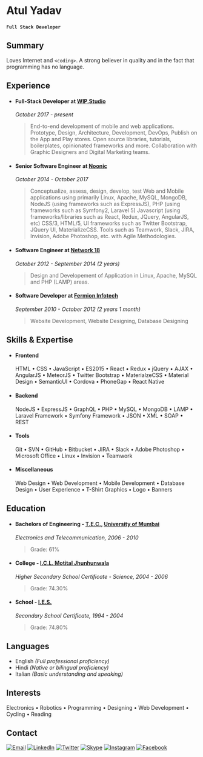 # Atul Yadav 

#### `Full Stack Developer`

## Summary
Loves Internet and `<coding>`. A strong believer in quality and in the fact that programming has no language.

## Experience
- #### Full-Stack Developer at [WIP.Studio](https://wip.studio)
    *October 2017 - present*
    > End-to-end development of mobile and web applications. Prototype, Design, Architecture, Development, DevOps, Publish on the App and Play stores. Open source libraries, tutorials, boilerplates, opinionated frameworks and more. Collaboration with Graphic Designers and Digital Marketing teams.

- #### Senior Software Engineer at [Noonic](http://noonic.com/)
    *October 2014 - October 2017*
    > Conceptualize, assess, design, develop, test Web and Mobile applications using primarily Linux, Apache, MySQL, MongoDB, NodeJS (using frameworks such as ExpressJS), PHP (using frameworks such as Symfony2, Laravel 5) Javascript (using frameworks/libraries such as React, Redux, JQuery, AngularJS, etc) CSS/3, HTML/5, UI frameworks such as Twitter Bootstrap, JQuery UI, MaterializeCSS. Tools such as Teamwork, Slack, JIRA, Invision, Adobe Photoshop, etc. with Agile Methodologies.

- #### Software Engineer at [Network 18](http://www.network18online.com/)
    *October 2012 - September 2014 (2 years)*
    > Design and Developement of Application in Linux, Apache, MySQL and PHP (LAMP) areas.

- #### Software Developer at [Fermion Infotech](http://fermioninfotech.com/)
    *September 2010 - October 2012 (2 years 1 month)*
    > Website Development, Website Designing, Database Designing

## Skills & Expertise
- #### Frontend
    HTML &bull; CSS &bull; JavaScript &bull; ES2015 &bull; React &bull; Redux &bull; jQuery &bull; AJAX &bull; AngularJS &bull; MeteorJS &bull; Twitter Bootstrap &bull; MaterialzeCSS &bull; Material Design &bull; SemanticUI &bull; Cordova &bull; PhoneGap &bull; React Native 

- #### Backend
    NodeJS &bull; ExpressJS &bull; GraphQL &bull; PHP &bull; MySQL &bull; MongoDB &bull; LAMP &bull; Laravel Framework &bull; Symfony Framework &bull; JSON &bull; XML &bull; SOAP &bull; REST 

- #### Tools
    Git &bull; SVN &bull; GitHub &bull; Bitbucket &bull; JIRA &bull; Slack &bull; Adobe Photoshop &bull; Microsoft Office &bull; Linux &bull; Invision &bull; Teamwork

- #### Miscellaneous
    Web Design &bull; Web Development &bull; Mobile Development &bull; Database Design &bull; User Experience &bull; T-Shirt Graphics &bull; Logo &bull; Banners

## Education
- #### Bachelors of Engineering - [T.E.C.](http://terna.org/), [University of Mumbai](http://mu.ac.in)
    *Electronics and Telecommunication, 2006 - 2010*
    > Grade: 61%

- #### College - [I.C.L. Motital Jhunhunwala](www.iclesmj.edu.in/)
    *Higher Secondary School Certificate - Science, 2004 - 2006*
    > Grade: 74.30%

- #### School - [I.E.S.](http://www.ies.edu/)
    *Secondary School Certificate, 1994 - 2004*
    > Grade: 74.80%

## Languages
- English *(Full professional proficiency)*
- Hindi *(Native or bilingual proficiency)*
- Italian *(Basic understanding and speaking)*

## Interests
Electronics &bull; Robotics &bull; Programming &bull; Designing &bull; Web Development &bull; Cycling &bull; Reading

## Contact
[![Email](http://atulmy.com/attachments/icons/Email.png "Email: atul.12788@gmail.com")](mailto:atul.12788@gmail.com) 
[![LinkedIn](http://atulmy.com/attachments/icons/Linked-in.png "LinkedIn Profile")](https://in.linkedin.com/in/atulmy) 
[![Twitter](http://atulmy.com/attachments/icons/Twitter.png "Twitter @atulmy")](https://twitter.com/atulmy) 
[![Skype](http://atulmy.com/attachments/icons/Skype.png "Stype: atul.12788")](skype:atul.12788)
[![Instagram](http://atulmy.com/attachments/icons/Instgram.png "Instagram: atulmy")](https://instagram.com/atulmy/) 
[![Facebook](http://atulmy.com/attachments/icons/Facebook.png "Facebook Profile")](https://www.facebook.com/atulmy)

